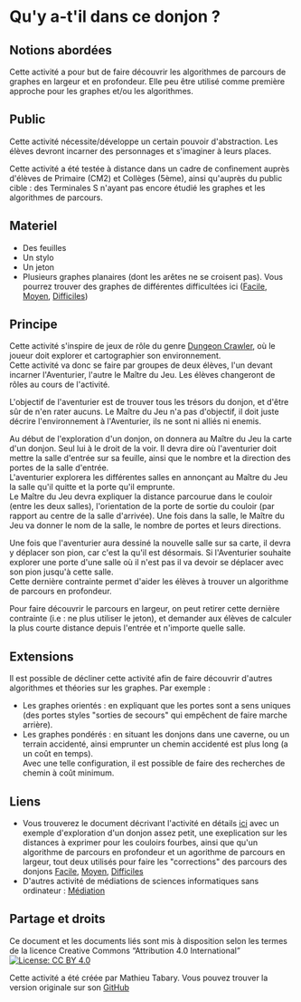 # Qu'y a-t'il dans ce donjon ?

## Notions abordées
Cette activité a pour but de faire découvrir les algorithmes de parcours de graphes en largeur et en profondeur.
Elle peu être utilisé comme première approche pour les graphes et/ou les algorithmes.

## Public
Cette activité nécessite/développe un certain pouvoir d'abstraction.
Les élèves devront incarner des personnages et s'imaginer à leurs places.

Cette activité a été testée à distance dans un cadre de confinement auprès d'élèves de Primaire (CM2) et Collèges (5ème), ainsi qu'auprès du public cible : des Terminales S n'ayant pas encore étudié les graphes et les algorithmes de parcours.

## Materiel
- Des feuilles
- Un stylo
- Un jeton
- Plusieurs graphes planaires (dont les arêtes ne se croisent pas). Vous pourrez trouver des graphes de différentes difficultées ici ([Facile](https://github.com/TabaryM/Mediation_Graphes/blob/master/DonjonsSimple/donjons_faciles_tous.pdf),
[Moyen](https://github.com/TabaryM/Mediation_Graphes/blob/master/DonjonsMoyens/donjons_moyen_tous.pdf),
[Difficiles](https://github.com/TabaryM/Mediation_Graphes/blob/master/DonjonsDifficiles/donjons_difficiles_tous.pdf))

## Principe
Cette activité s'inspire de jeux de rôle du genre [Dungeon Crawler](https://fr.wikipedia.org/wiki/Dungeon_crawler), où le joueur doit explorer et cartographier son environnement.<br>
Cette activité va donc se faire par groupes de deux élèves, l'un devant incarner l'Aventurier, l'autre le Maître du Jeu. Les élèves changeront de rôles au cours de l'activité.

L'objectif de l'aventurier est de trouver tous les trésors du donjon, et d'être sûr de n'en rater aucuns.
Le Maître du Jeu n'a pas d'objectif, il doit juste décrire l'environnement à l'Aventurier, ils ne sont ni alliés ni enemis.

Au début de l'exploration d'un donjon, on donnera au Maître du Jeu la carte d'un donjon. Seul lui à le droit de la voir. Il devra dire où l'aventurier doit mettre la salle d'entrée sur sa feuille, ainsi que le nombre et la direction des portes de la salle d'entrée.<br>
L'aventurier explorera les différentes salles en annonçant au Maître du Jeu la salle qu'il quitte et la porte qu'il emprunte.<br>
Le Maître du Jeu devra expliquer la distance parcourue dans le couloir (entre les deux salles), l'orientation de la porte de sortie du couloir (par rapport au centre de la salle d'arrivée). Une fois dans la salle, le Maître du Jeu va donner le nom de la salle, le nombre de portes et leurs directions.

Une fois que l'aventurier aura dessiné la nouvelle salle sur sa carte, il devra y déplacer son pion, car c'est la qu'il est désormais.
Si l'Aventurier souhaite explorer une porte d'une salle où il n'est pas il va devoir se déplacer avec son pion jusqu'à cette salle.<br>
Cette dernière contrainte permet d'aider les élèves à trouver un algorithme de parcours en profondeur.<br>

Pour faire découvrir le parcours en largeur, on peut retirer cette dernière contrainte (i.e : ne plus utiliser le jeton), et demander aux élèves de calculer la plus courte distance depuis l'entrée et n'importe quelle salle.

## Extensions
Il est possible de décliner cette activité afin de faire découvrir d'autres algorithmes et théories sur les graphes. Par exemple :
- Les graphes orientés : en expliquant que les portes sont a sens uniques (des portes styles "sorties de secours" qui empêchent de faire marche arrière).
- Les graphes pondérés : en situant les donjons dans une caverne, ou un terrain accidenté, ainsi emprunter un chemin accidenté est plus long (a un coût en temps).  
Avec une telle configuration, il est possible de faire des recherches de chemin à coût minimum.

## Liens
- Vous trouverez le document décrivant l'activité en détails [ici](https://github.com/TabaryM/Mediation_Graphes/blob/master/Atelier/atelier_donjons.pdf) avec un exemple d'exploration d'un donjon assez petit, une exeplication sur les distances à exprimer pour les couloirs fourbes, ainsi que qu'un algorithme de parcours en profondeur et un agorithme de parcours en largeur, tout deux utilisés pour faire les "corrections" des parcours des donjons [Facile](https://github.com/TabaryM/Mediation_Graphes/blob/master/DonjonsSimple/donjons_faciles_tous.pdf),
[Moyen](https://github.com/TabaryM/Mediation_Graphes/blob/master/DonjonsMoyens/donjons_moyen_tous.pdf),
[Difficiles](https://github.com/TabaryM/Mediation_Graphes/blob/master/DonjonsDifficiles/donjons_difficiles_tous.pdf)
- D'autres activité de médiations de sciences informatiques sans ordinateur : [Médiation](https://members.loria.fr/MDuflot/files/med/)

## Partage et droits

Ce document et les documents liés sont mis à disposition selon les termes de la licence Creative Commons “Attribution 4.0 International”<br>
[![License: CC BY 4.0](https://licensebuttons.net/l/by-sa/4.0/88x31.png)](https://creativecommons.org/licenses/by-sa/4.0/)<br>


Cette activité a été créée par Mathieu Tabary.
Vous pouvez trouver la version originale sur son [GitHub](https://github.com/TabaryM/Mediation_Graphes/blob/master/README.md)
